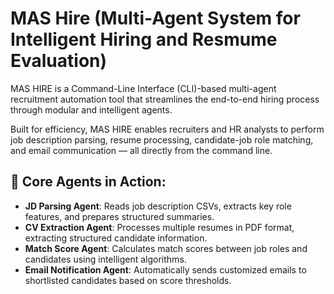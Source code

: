 # MAS Hire (Multi-Agent System for Intelligent Hiring and Resmume Evaluation)

MAS HIRE is a Command-Line Interface (CLI)-based multi-agent recruitment automation tool that streamlines the end-to-end hiring process through modular and intelligent agents.

Built for efficiency, MAS HIRE enables recruiters and HR analysts to perform job description parsing, resume processing, candidate-job role matching, and email communication — all directly from the command line.

## 🧩 Core Agents in Action:
- **JD Parsing Agent**: Reads job description CSVs, extracts key role features, and prepares structured summaries.
- **CV Extraction Agent**: Processes multiple resumes in PDF format, extracting structured candidate information.
- **Match Score Agent**: Calculates match scores between job roles and candidates using intelligent algorithms.
- **Email Notification Agent**: Automatically sends customized emails to shortlisted candidates based on score thresholds.


